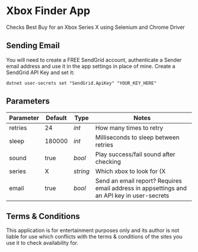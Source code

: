 # Xbox Finder App
Checks Best Buy for an Xbox Series X using Selenium and Chrome Driver

## Sending Email
You will need to create a FREE SendGrid account, authenticate a Sender email address and use it in the app settings in place of mine.  Create a SendGrid API Key and set it:

```
dotnet user-secrets set "SendGrid.ApiKey" "YOUR_KEY_HERE"
```

## Parameters

Parameter  | Default  | Type     | Notes
---------- | -------- | -------- | ------------------------
retries    | 24       | _int_    | How many times to retry
sleep      | 180000   | _int_    | Milliseconds to sleep between retries
sound      | true     | _bool_   | Play success/fail sound after checking
series     | X        | _string_ | Which xbox to look for (X | S)
email      | true     | _bool_   | Send an email report? Requires email address in appsettings and an API key in user-secrets

## Terms & Conditions
This application is for entertainment purposes only and its author is not liable for use which conflicts with the terms & conditions of the sites you use it to check availability for.
